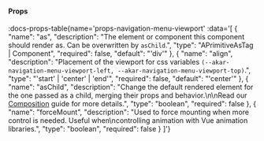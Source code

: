 <!-- This file was automatic generated. Do not edit it manually -->

#### Props
:docs-props-table{name='props-navigation-menu-viewport' :data='[
  {
    "name": "as",
    "description": "The element or component this component should render as. Can be overwritten by `asChild`.",
    "type": "APrimitiveAsTag | Component",
    "required": false,
    "default": "\'div\'"
  },
  {
    "name": "align",
    "description": "Placement of the viewport for css variables `(--akar-navigation-menu-viewport-left, --akar-navigation-menu-viewport-top)`.",
    "type": "\'start\' | \'center\' | \'end\'",
    "required": false,
    "default": "\'center\'"
  },
  {
    "name": "asChild",
    "description": "Change the default rendered element for the one passed as a child, merging their props and behavior.\\n\\nRead our [Composition](https://akar.vinicunca.dev/core/guides/composition) guide for more details.",
    "type": "boolean",
    "required": false
  },
  {
    "name": "forceMount",
    "description": "Used to force mounting when more control is needed. Useful when\\ncontrolling animation with Vue animation libraries.",
    "type": "boolean",
    "required": false
  }
]'} 
